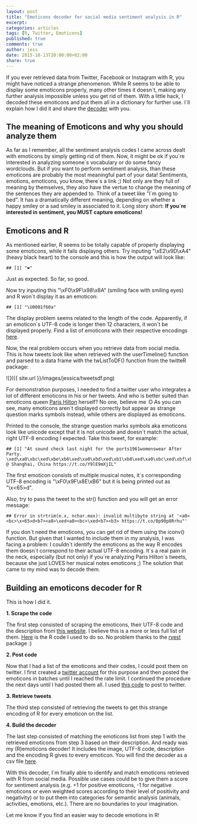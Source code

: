 ```yaml
---
layout: post
title: "Emoticons decoder for social media sentiment analysis in R"
excerpt:
categories: articles
tags: [R, Twitter, Emoticons]
published: true
comments: true
author: jess
date: 2015-10-13T20:00:00+02:00
share: true
---
```


<span class = "dropcap">I</span>f you ever retrieved data from Twitter, Facebook or Instagram with R, you might have noticed a strange phenomenon. While R seems to be able to display some emoticons properly, many other times it doesn´t, making any further analysis impossible unless you get rid of them. With a little hack, I decoded these emoticons and put them all in a dictionary for further use. I´ll explain how I did it and share the [decoder](https://github.com/today-is-a-good-day/Emoticons/blob/master/emDict.csv) with you.  

## The meaning of Emoticons and why you should analyze them
As far as I remember, all the sentiment analysis codes I came across dealt with emoticons by simply getting rid of them. Now, it might be ok if you´re interested in analyzing someone´s vocabulary or do some fancy wordclouds. But if you want to perform sentiment analysis, than these emoticons are probably the most meaningful part of your data! Sentiments, emotions, emoticons, you know, there´s a link ;) Not only are they full of meaning by themselves, they also have the vertue to change the meaning of the sentences they are appended to. Think of a tweet like "I´m going to bed". It has a dramatically different meaning, depending on whether a happy smiley or a sad smiley is associated to it. Long story short: **If you´re interested in sentiment, you MUST capture emoticons!**

## Emoticons and R
As mentioned earlier, R seems to be totally capable of properly displaying some emoticons, while it fails displayng others. Try inputing "\xE2\x9D\xA4" (heavy black heart) to the console and this is how the output will look like: 

```
## [1] "❤"
```
Just as expected. So far, so good. 

Now try inputing this "\xF0\x9F\x98\x8A" (smiling face with smiling eyes) and R won´t display it as an emoticon:

```
## [1] "\U0001f60a"
```

The display problem seems related to the length of the code. Apparently, if an emoticon´s UTF-8 code is longer then 12 characters, it won´t be displayed properly. Find a list of emoticons with their respective encodings [here](http://apps.timwhitlock.info/emoji/tables/unicode). 

Now, the real problem occurs when you retrieve data from social media. This is how tweets look like when retrieved with the userTimeline() function and parsed to a data frame with the twListToDF() function from the twitteR package: 

![]({{ site.url }}/images/jessica/tweetsdf.png)

For demonstration purposes, I needed to find a twitter user who integrates a lot of different emoticons in his or her tweets. And who is better suited than emoticons queen [Paris Hilton](https://twitter.com/parishilton) herself? No one, believe me :D As you can see, many emoticons aren´t displayed correctly but appear as strange question marks symbols instead, while others are displayed as emoticons. 

Printed to the console, the strange question marks symbols aka emoticons look like unicode except that it is not unicode and doesn´t match the actual, right UTF-8 encoding I expected. Take this tweet, for example:   

```
## [1] "At sound check last night for the ports1961womenswear After Party. \xed\xa0\xbc\xed\xbe\xb6\xed\xa0\xbd\xed\xb1\xb8\xed\xa0\xbc\xed\xbf\xbc\xed\xa0\xbc\xed\xbe\xb6 @ Shanghai, China https://t.co/Y9lE9mXjIL"
```
The first emoticon consists of multiple musical notes, it´s corresponding UTF-8 encoding is "\xF0\x9F\x8E\xB6" but it is being printed out as "<a0><bc>\x<65>d<be><b6>".

Also, try to pass the tweet to the str() function and you will get an error message: 

```
## Error in strtrim(e.x, nchar.max): invalid multibyte string at '<a0><bc>\x<65>d<b7><a8>\xed<a0><bc>\xed<b7><b3> https://t.co/0p90p8Rrhu"'
```

If you don´t need the emoticons, you can get rid of them using the iconv() function. But given that I wanted to include them in my analysis, I was facing a problem: I couldn´t identify the emoticons as the way R encodes them doesn´t correspond to their actual UTF-8 encoding. It´s a real pain in the neck, especially (but not only) if you´re analyzing Paris Hilton´s tweets, because she just LOVES her musical notes emoticons ;) The solution that came to my mind was to decode them.

## Building an emoticons decoder for R
This is how I did it. 

**1. Scrape the code**
 
The first step consisted of scraping the emoticons, their UTF-8 code and the description from [this website](http://apps.timwhitlock.info/emoji/tables/unicode). I believe this is a more or less full list of them. [Here](https://github.com/today-is-a-good-day/Emoticons/blob/master/scrapeEmoticons.R) is the R code I used to do so. No problem thanks to the [rvest](https://cran.r-project.org/web/packages/rvest/rvest.pdf) package :)

**2. Post code** 
 
Now that I had a list of the emoticons and their codes, I could post them on twitter. I first created a [twitter account](https://twitter.com/remoticons) for this purpose and then posted the emoticons in batches until I reached the rate limit. I continued the procedure the next days until I had posted them all. I used [this code](https://github.com/today-is-a-good-day/Emoticons/blob/master/postEmoticons.R) to post to twitter. 

**3. Retrieve tweets**
 
The third step consisted of retrieving the tweets to get this strange encoding of R for every emoticon on the list. 

**4. Build the decoder**
 
The last step consisted of matching the emoticons list from step 1 with the retrieved emoticons from step 3 based on their description. And ready was my (R)emoticons decoder! It includes the image, UTF-8 code, description and the encoding R gives to every emoticon. You will find the decoder as a csv file [here](https://github.com/today-is-a-good-day/Emoticons/blob/master/emDict.csv). 


With this decoder, I´m finally able to identify and match emoticons retrieved with R from social media. Possible use cases could be to give them a score for sentiment analysis (e.g. +1 for positive emoticons, -1 for negative emoticons or even weighted scores according to their level of positivity and negativity) or to put them into categories for semantic analysis (animals, activities, emotions, etc.). There are no boundaries to your imagination.

Let me know if you find an easier way to decode emotions in R! 

